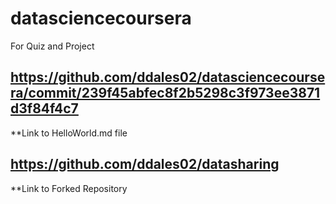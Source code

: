 # datasciencecoursera
For Quiz and Project
## https://github.com/ddales02/datasciencecoursera/commit/239f45abfec8f2b5298c3f973ee3871d3f84f4c7 
**Link to HelloWorld.md file
## https://github.com/ddales02/datasharing 
**Link to Forked Repository
